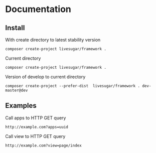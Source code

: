 # Documentation

## Install

With create directory to latest stability version 
```
composer create-project livesugar/framework .
```

Current directory
```
composer create-project livesugar/framework .
```

Version of develop to current directory
```
composer create-project --prefer-dist  livesugar/framework . dev-master@dev
```

## Examples

Call apps to HTTP GET query

```
http://example.com?apps=uuid
```

Call view to HTTP GET query
```
http://example.com?view=page/index
```
